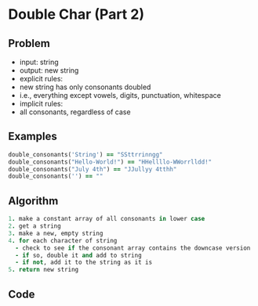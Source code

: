 # Double Char (Part 2)

## Problem

- input: string
- output: new string
- explicit rules:
-   new string has only consonants doubled
-   i.e., everything except vowels, digits, punctuation, whitespace
- implicit rules:
-   all consonants, regardless of case

## Examples

```ruby
double_consonants('String') == "SSttrrinngg"
double_consonants("Hello-World!") == "HHellllo-WWorrlldd!"
double_consonants("July 4th") == "JJullyy 4tthh"
double_consonants('') == ""
```
## Algorithm

```ruby
1. make a constant array of all consonants in lower case
2. get a string
3. make a new, empty string
4. for each character of string
  - check to see if the consonant array contains the downcase version 
  - if so, double it and add to string
  - if not, add it to the string as it is
5. return new string
```

## Code
